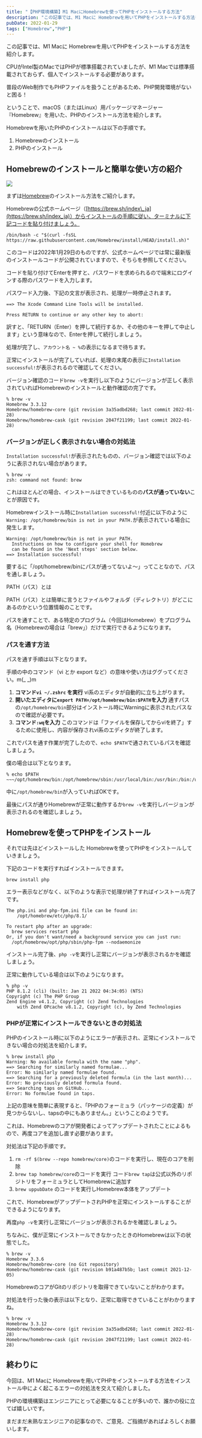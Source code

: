 ```yaml
---
title: "【PHP環境構築】M1 MacにHomebrewを使ってPHPをインストールする方法"
description: "この記事では、M1 Macに Homebrewを用いてPHPをインストールする方法をインストール中によく起こるエラーの対処法を交えて紹介しています。M1 MacにPHPの環境構築をしたい方はどうぞ。"
pubDate: 2022-01-29
tags: ["Homebrew","PHP"]
---
```


この記事では、M1 Macに Homebrewを用いてPHPをインストールする方法を紹介します。

CPUがIntel製のMacではPHPが標準搭載されていましたが、M1 Macでは標準搭載されておらず、個人でインストールする必要があります。

普段のWeb制作でもPHPファイルを扱うことがあるため、PHP開発環境がないと困る！

ということで、macOS（またはLinux）用パッケージマネージャー『Homebrew』を用いた、PHPのインストール方法を紹介します。

Homebrewを用いたPHPのインストールは以下の手順です。

1. Homebrewのインストール
2. PHPのインストール

## Homebrewのインストールと簡単な使い方の紹介

![](/images/homebrew-hp-1024x557.jpg)

まずは[Homebrew](https://brew.sh/index_ja)のインストール方法をご紹介します。

Homebrewの公式ホームページ（[https://brew.sh/index\_ja](https://brew.sh/index_ja)）からインストールの手順に従い、ターミナルに下記コードを貼り付けましょう。

```
/bin/bash -c "$(curl -fsSL https://raw.githubusercontent.com/Homebrew/install/HEAD/install.sh)"
```

このコードは2022年1月29日のものですが、公式ホームページでは常に最新版のインストールコードが公開されていますので、そちらを参照してください。

コードを貼り付けてEnterを押すと、パスワードを求められるので端末にログインする際のパスワードを入力します。

パスワード入力後、下記の文言が表示され、処理が一時停止されます。

```
==> The Xcode Command Line Tools will be installed.

Press RETURN to continue or any other key to abort:
```

訳すと、「RETURN（Enter）を押して続行するか、その他のキーを押して中止します」という意味なので、Enterを押して続行しましょう。

処理が完了し、`アカウント名 ~ %`の表示になるまで待ちます。

正常にインストールが完了していれば、処理の末尾の表示に`Installation successful!`が表示されるので確認してください。

バージョン確認のコード`brew -v`を実行し以下のようにバージョンが正しく表示されていればHomebrewのインストールと動作確認の完了です。

```
% brew -v
Homebrew 3.3.12
Homebrew/homebrew-core (git revision 3a35adbd268; last commit 2022-01-28)
Homebrew/homebrew-cask (git revision 2047f21199; last commit 2022-01-28)
```

### バージョンが正しく表示されない場合の対処法

`Installation successful!`が表示されたものの、バージョン確認では以下のように表示されない場合があります。

```
% brew -v
zsh: command not found: brew
```

これはほとんどの場合、インストールはできているものの**パスが通っていない**ことが原因です。

Homebrewインストール時に`Installation successful!`付近に以下のように`Warning: /opt/homebrew/bin is not in your PATH.`が表示されている場合に発生します。

```
Warning: /opt/homebrew/bin is not in your PATH.
  Instructions on how to configure your shell for Homebrew
  can be found in the 'Next steps' section below.
==> Installation successful!
```

要するに「/opt/homebrew/binにパスが通ってないよ〜」ってことなので、パスを通しましょう。

PATH（パス）とは

PATH（パス）とは簡単に言うとファイルやフォルダ（ディレクトリ）がどこにあるのかという位置情報のことです。

パスを通すことで、ある特定のプログラム（今回はHomebrew）をプログラム名（Homebrewの場合は「brew」）だけで実行できるようになります。

### パスを通す方法

パスを通す手順は以下となります。

手順の中のコマンド（vi とか export など）の意味や使い方はググってください。m(\_ \_)m

1. **コマンド`vi ~/.zshrc` を実行**
    vi系のエディタが自動的に立ち上がります。
2. **開いたエディタに`export PATH=/opt/homebrew/bin:$PATH`を入力**
    通すパスの`/opt/homebrew/bin`部分はインストール時にWarningに表示されたパスなので確認が必要です。
3. **コマンド`:wq`を入力**
    このコマンドは「ファイルを保存してからviを終了」するために使用し、内容が保存されvi系のエディタが終了します。

これでパスを通す作業が完了したので、`echo $PATH`で通されているパスを確認しましょう。

僕の場合は以下となります。

```
% echo $PATH
~~~/opt/homebrew/bin:/opt/homebrew/sbin:/usr/local/bin:/usr/bin:/bin:/usr/sbin:/sbin
```

中に`/opt/homebrew/bin`が入っていればOKです。

最後にパスが通りHomebrewが正常に動作するか`brew -v`を実行しバージョンが表示されるのを確認しましょう。

## Homebrewを使ってPHPをインストール

それでは先ほどインストールした Homebrewを使ってPHPをインストールしていきましょう。

下記のコードを実行すればインストールできます。

```
brew install php
```

エラー表示などがなく、以下のような表示で処理が終了すればインストール完了です。

```
The php.ini and php-fpm.ini file can be found in:
    /opt/homebrew/etc/php/8.1/

To restart php after an upgrade:
  brew services restart php
Or, if you don't want/need a background service you can just run:
  /opt/homebrew/opt/php/sbin/php-fpm --nodaemonize
```

インストール完了後、`php -v`を実行し正常にバージョンが表示されるかを確認しましょう。

正常に動作している場合は以下のようになります。

```
% php -v
PHP 8.1.2 (cli) (built: Jan 21 2022 04:34:05) (NTS)
Copyright (c) The PHP Group
Zend Engine v4.1.2, Copyright (c) Zend Technologies
    with Zend OPcache v8.1.2, Copyright (c), by Zend Technologies
```

### PHPが正常にインストールできないときの対処法

PHPのインストール時に以下のようにエラーが表示され、正常にインストールできない場合の対処法を紹介します。

```
% brew install php
Warning: No available formula with the name "php".
==> Searching for similarly named formulae...
Error: No similarly named formulae found.
==> Searching for a previously deleted formula (in the last month)...
Error: No previously deleted formula found.
==> Searching taps on GitHub...
Error: No formulae found in taps.
```

上記の意味を簡単に表現すると、「PHPのフォーミュラ（パッケージの定義）が見つからないし、tapsの中にもありません。」ということのようです。

これは、Homebrewのコアが開発者によってアップデートされたことによるもので、再度コアを追加し直す必要があります。

対処法は下記の手順です。

1. `rm -rf $(brew --repo homebrew/core)`のコードを実行し、現在のコアを削除
2. `brew tap homebrew/core`のコードを実行
    コード`brew tap`は公式以外のリポジトリをフォーミュラとしてHomebrewに追加す
3. `brew uppubDate` のコードを実行しHomebrew本体をアップデート

これで、HomebrewがアップデートされPHPを正常にインストールすることができるようになります。

再度`php -v`を実行し正常にバージョンが表示されるかを確認しましょう。

ちなみに、僕が正常にインストールできなかったときのHomebrewは以下の状態でした。

```
% brew -v
Homebrew 3.3.6
Homebrew/homebrew-core (no Git repository)
Homebrew/homebrew-cask (git revision b91a487b5b; last commit 2021-12-05)
```

HomebrewのコアがGitのリポジトリを取得できていないことがわかります。

対処法を行った後の表示は以下となり、正常に取得できていることがわかりますね。

```
% brew -v
Homebrew 3.3.12
Homebrew/homebrew-core (git revision 3a35adbd268; last commit 2022-01-28)
Homebrew/homebrew-cask (git revision 2047f21199; last commit 2022-01-28)
```

## 終わりに

今回は、M1 Macに Homebrewを用いてPHPをインストールする方法をインストール中によく起こるエラーの対処法を交えて紹介しました。

PHPの環境構築はエンジニアにとって必要になることが多いので、誰かの役に立てば嬉しいです。

まだまだ未熟なエンジニアの記事なので、ご意見、ご指摘があればよろしくお願いします。
